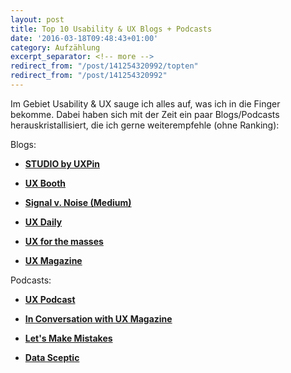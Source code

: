 ```yaml
---
layout: post
title: Top 10 Usability & UX Blogs + Podcasts
date: '2016-03-18T09:48:43+01:00'
category: Aufzählung
excerpt_separator: <!-- more -->
redirect_from: "/post/141254320992/topten"
redirect_from: "/post/141254320992"
---
```


Im Gebiet Usability & UX sauge ich alles auf, was ich in die Finger bekomme. Dabei haben sich mit der Zeit ein paar Blogs/Podcasts herauskristallisiert, die ich gerne weiterempfehle (ohne Ranking): <!-- more -->

Blogs:

- [**STUDIO by UXPin**](https://studio.uxpin.com/blog/)

- [**UX Booth**](http://www.uxbooth.com/)

- [**Signal v. Noise (Medium)**](https://m.signalvnoise.com/)

- [**UX Daily**](https://www.interaction-design.org/literature/article/overview)

- [**UX for the masses**](http://www.uxforthemasses.com/)

- [**UX Magazine**](http://uxmag.com/)

Podcasts:

- [**UX Podcast**](https://itunes.apple.com/us/podcast/ux-podcast/id438896324?mt=2)

- [**In Conversation with UX Magazine**](https://itunes.apple.com/us/podcast/in-conversation-ux-magazine/id1022990588?mt=2)

- [**Let's Make Mistakes**](http://www.mistakes.show/)

- [**Data Sceptic**](http://dataskeptic.com/episodes.php)
